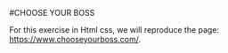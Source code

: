 #CHOOSE YOUR BOSS

For this exercise in Html css, we will reproduce the page: https://www.chooseyourboss.com/. 
